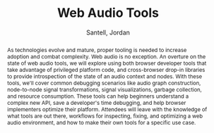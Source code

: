 --- 
title: "Web Audio Tools" 
abstract: "As technologies evolve and mature, proper tooling is needed to increase adoption and combat complexity. Web audio is no exception. An overture on the state of web audio tools, we will explore using both browser developer tools that take advantage of privileged platform code, and cross-browser drop-in libraries to provide introspection of the state of an audio context and nodes. With these tools, we'll cover common debugging scenarios like audio graph construction, node-to-node signal transformations, signal visualizations, garbage collection, and resource consumption. These tools can help beginners understand a complex new API, save a developer's time debugging, and help browser implementers optimize their platform. Attendees will leave with the knowledge of what tools are out there, workflows for inspecting, fixing, and optimizing a web audio environment, and how to make their own tools for a specific use case." 
address: "Paris" 
author: "Santell, Jordan"
webAuthor: "Jordan Santell" 
booktitle: "Proceedings of the International Web Audio Conference" 
editor: "Goldszmidt, Samuel and Schnell, Norbert and Saiz, Victor and Matuszewski, Benjamin" 
month: "Proceedings of the International Web Audio Conference"
pages: "" 
publisher: "IRCAM" 
series: "WAC '15"
track: "Talk"  
year: "2015" 
id: "2015_vid3" 
tags: year2015
media: https://medias.ircam.fr/x32ba00 
pdflink: none
ISSN: 2663-5844
---